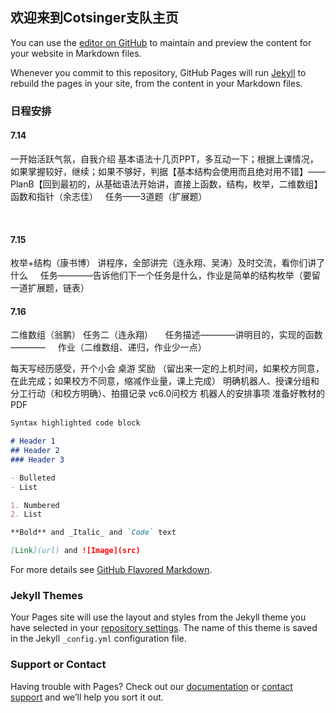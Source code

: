 
## 欢迎来到Cotsinger支队主页

You can use the [editor on GitHub](https://github.com/Cotsinger/Cotsinger.github.io/edit/master/index.md) to maintain and preview the content for your website in Markdown files.

Whenever you commit to this repository, GitHub Pages will run [Jekyll](https://jekyllrb.com/) to rebuild the pages in your site, from the content in your Markdown files.

### 日程安排

#### 7.14
一开始活跃气氛，自我介绍
基本语法十几页PPT，多互动一下；根据上课情况，如果掌握较好，继续；如果不够好，判据【基本结构会使用而且绝对用不错】——PlanB【回到最初的，从基础语法开始讲，直接上函数，结构，枚举，二维数组】
函数和指针（余志佳）
   任务——3道题（扩展题）
   
   
#### 7.15
枚举+结构（康书博）
讲程序，全部讲完（连永翔、吴涛）及时交流，看你们讲了什么
     任务————告诉他们下一个任务是什么，作业是简单的结构枚举（要留一道扩展题，链表）
     
#### 7.16
二维数组（翁鹏）
任务二（连永翔）
     任务描述————讲明目的，实现的函数————
     作业（二维数组、递归，作业少一点）

每天写经历感受，开个小会
桌游
奖励
（留出来一定的上机时间，如果校方同意，在此完成；如果校方不同意，缩减作业量，课上完成）
明确机器人、授课分组和分工行动（和校方明确）、拍摄记录
vc6.0问校方
机器人的安排事项
准备好教材的PDF


```markdown
Syntax highlighted code block

# Header 1
## Header 2
### Header 3

- Bulleted
- List

1. Numbered
2. List

**Bold** and _Italic_ and `Code` text

[Link](url) and ![Image](src)
```

For more details see [GitHub Flavored Markdown](https://guides.github.com/features/mastering-markdown/).

### Jekyll Themes

Your Pages site will use the layout and styles from the Jekyll theme you have selected in your [repository settings](https://github.com/Cotsinger/Cotsinger.github.io/settings). The name of this theme is saved in the Jekyll `_config.yml` configuration file.

### Support or Contact

Having trouble with Pages? Check out our [documentation](https://help.github.com/categories/github-pages-basics/) or [contact support](https://github.com/contact) and we’ll help you sort it out.
